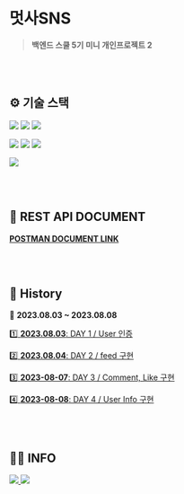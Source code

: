 # **멋사SNS**
> **백엔드 스쿨 5기 미니 개인프로젝트 2**

<br><br>

## ⚙ 기술 스택
<p>
<img src="https://img.shields.io/badge/Java_17-007396?style=flat&logo=OpenJDK&logoColor=white">
<img src="https://img.shields.io/badge/gradle_8.1.1-02303A?style=flat&logo=gradle&logoColor=white">
<img src="https://img.shields.io/badge/SQLite_3.41.2.2-003B57?style=flat&logo=SQLite&logoColor=white">
</p>
<p>
<img src="https://img.shields.io/badge/Spring_6.0.10-6DB33F?style=flat&logo=Spring&logoColor=white">
<img src="https://img.shields.io/badge/springboot_3.1.1-6DB33F?style=flat&logo=springboot&logoColor=white">
<img src="https://img.shields.io/badge/springsecurity_6.1.1-6DB33F?style=flat&logo=springsecurity&logoColor=white">
</p>
<img src="https://img.shields.io/badge/postman_10.16.0-FF6C37?style=flat&logo=postman&logoColor=white">

<br><br>

## 📁 REST API DOCUMENT

[**POSTMAN DOCUMENT LINK**](https://documenter.getpostman.com/view/26676516/2s9Xxzvt2Q)

<br><br>

## 📜 History 

📆 **2023.08.03 ~ 2023.08.08**

[1️⃣ <b>2023.08.03</b>: DAY 1 / User 인증](https://github.com/likelion-backend-5th/Project_2_LimHyoungTaek/issues/1)

[2️⃣ <b>2023.08.04</b>: DAY 2 / feed 구현](https://github.com/likelion-backend-5th/Project_2_LimHyoungTaek/issues/2)

[3️⃣ <b>2023-08-07</b>: DAY 3 / Comment, Like 구현](https://github.com/likelion-backend-5th/Project_2_LimHyoungTaek/issues/3)

[4️⃣ <b>2023-08-08</b>: DAY 4 / User Info 구현](https://github.com/likelion-backend-5th/Project_2_LimHyoungTaek/issues/4)

<br><br>

## 🙍‍♂️ INFO
<a href="https://github.com/Oh3gwnn">
  <img src="https://img.shields.io/badge/github-181717?style=for-the-badge&logo=github&logoColor=white">
</a>
<a href="https://takethat.tistory.com/">
  <img src="https://img.shields.io/badge/tistory-FD5F07?style=for-the-badge&logo=tistory&logoColor=white">
</a>

<br><br>
